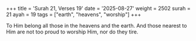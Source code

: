 +++
title = 'Surah 21, Verses 19'
date = '2025-08-27'
weight = 2502
surah = 21
ayah = 19
tags = ["earth", "heavens", "worship"]
+++

To Him belong all those in the heavens and the earth. And those nearest to Him are not too proud to worship Him, nor do they tire.